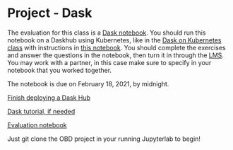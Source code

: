 # Project - Dask

The evaluation for this class is a [Dask notebook](https://github.com/SupaeroDataScience/OBD/blob/master/notebooks/EvaluationDaskMLTaxyCabEmpty.ipynb). You should run this notebook on a Daskhub using Kubernetes, like in the [Dask on Kubernetes class](https://supaerodatascience.github.io/OBD/2_5_dask.html) with instructions in [this notebook](https://github.com/SupaeroDataScience/OBD/blob/master/notebooks/Kubernetes_Daskhub.ipynb). You should complete the exercises and answer the questions in the notebook, then turn it in through the [LMS](https://lms.isae.fr/mod/assign/view.php?id=69921). You may work with a partner, in this case make sure to specify in your notebook that you worked together.

The notebook is due on February 18, 2021, by midnight.

[Finish deploying a Dask Hub](https://guillaumeeb.github.io/isae-supaero-aibt103-bigdata/13_Dask_On_Cloud.html)

[Dask tutorial, if needed](https://github.com/dask/dask-tutorial)

[Evaluation notebook](https://github.com/SupaeroDataScience/OBD/blob/master/notebooks/EvaluationDaskMLTaxyCabEmpty.ipynb)

Just git clone the OBD project in your running Jupyterlab to begin!
